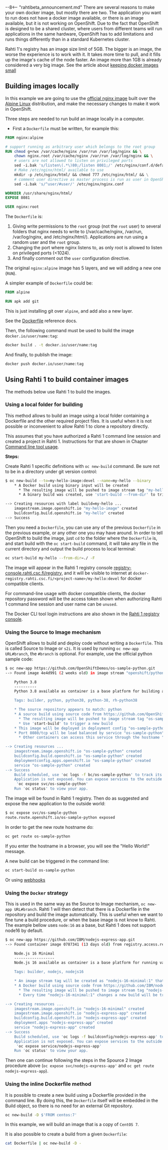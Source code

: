 --8<-- "rahtibeta_announcement.md"
There are several reasons to make your own docker image, but mostly there are two. The application you want to run does not have a docker image available, or there is an image available, but it is not working on OpenShift. Due to the fact that OpenShift is designed to be a shared cluster, where users from different teams will run applications in the same hardware, OpenShift has to add limitations and runs things differently than in a standard Kubernetes cluster.

Rahti 1's registry has an image size limit of 5GB. The bigger is an image, the worse the experience is to work with it. It takes more time to pull, and it fills up the image's cache of the node faster. An image more than 1GB is already considered a very big image. See the article about [keeping docker images small](./keeping_docker_images_small.md)

## Building images locally

In this example we are going to use the [official nginx image](https://hub.docker.com/_/nginx) built over the [Alpine Linux](https://www.alpinelinux.org/) distribution, and make the necessary changes to make it work in OpenShift.

Three steps are needed to run build an image locally in a computer.

* First a `Dockerfile` must be written, for example this:

```Dockerfile
FROM nginx:alpine

# support running as arbitrary user which belongs to the root group
RUN chmod g+rwx /var/cache/nginx /var/run /var/log/nginx && \
    chown nginx.root /var/cache/nginx /var/run /var/log/nginx && \
    # users are not allowed to listen on privileged ports
    sed -i.bak 's/listen\(.*\)80;/listen 8081;/' /etc/nginx/conf.d/default.conf && \
    # Make /etc/nginx/html/ available to use
    mkdir -p /etc/nginx/html/ && chmod 777 /etc/nginx/html/ && \
    # comment user directive as master process is run as user in OpenShift anyhow
    sed -i.bak 's/^user/#user/' /etc/nginx/nginx.conf

WORKDIR /usr/share/nginx/html/
EXPOSE 8081

USER nginx:root
```

The `Dockerfile` is:

 1. Giving write permissions to the `root` group (not the `root` user) to several folders that nginx needs to write to (/var/cache/nginx, /var/run, /var/log/nginx, and /etc/nginx/html/). Applications are run using a random user and the `root` group.
 2. Changing the port where nginx listens to, as only root is allowed to listen on privileged ports (<1024).
 3. And finally comment out the `user` configuration directive.

 The original `nginx:alpine` image has 5 layers, and we will adding a new one (`RUN`).

A simpler example of `Dockerfile` could be:

```Dockerfile
FROM alpine

RUN apk add git
```

This is just installing git over `alpine`, and add also a new layer.

See the [Dockerfile](https://docs.docker.com/engine/reference/builder/) reference docs.

Then, the following command must be used to build the image `docker.io/user/name:tag`:

```bash
docker build . -t docker.io/user/name:tag
```

And finally, to publish the image:

```bash
docker push docker.io/user/name:tag
```

## Using Rahti 1 to build container images

The methods below use Rahti 1 to build the images.

### Using a local folder for building

This method allows to build an image using a local folder containing a Dockerfile and the other required project files. It is useful when it is not possible or inconvenient to allow Rahti 1 to clone a repository directly.

This assumes that you have authorized a Rahti 1 command line session and created
a project in Rahti 1. Instructions for that are shown in Chapter [Command line
tool usage](../usage/cli.md#cli-cheat-sheet).

**Steps:**

Create Rahti 1 specific definitions with `oc new-build` command. Be sure
not to be in a directory under git version control:

```bash
$ oc new-build --to=my-hello-image:devel --name=my-hello --binary
    * A Docker build using binary input will be created
      * The resulting image will be pushed to image stream tag "my-hello-image:devel"
      * A binary build was created, use 'start-build --from-dir' to trigger a new build

--> Creating resources with label build=my-hello ...
    imagestream.image.openshift.io "my-hello-image" created
    buildconfig.build.openshift.io "my-hello" created
--> Success
```

Then you need a `Dockerfile`, you can use any of the previous `Dockerfile` in the previous example, or any other one you may have around. In order to tell OpenShift to build the image, just `cd` to the folder where the `Dockerfile` is, and start build with the `oc start-build` command, it will take any file in the current directory and output the build process to local terminal:

```bash
oc start-build my-hello --from-dir=./ -F
```

The image will appear in the Rahti 1 registry console
[registry-console.rahti.csc.fi/registry](https://registry-console.rahti.csc.fi),
and it will be visible to internet at
`docker-registry.rahti.csc.fi/<project-name>/my-hello:devel` for docker
compatible clients.

For command-line usage with docker compatible clients, the docker repository password will be the access token shown when authorizing Rahti 1 command line session and user name can be `unused`.

The Docker CLI tool login instructions are also shown in the [Rahti 1 registry
console](https://registry-console.rahti.csc.fi).

### Using the Source to Image mechanism

OpenShift allows to build and deploy code without writing a `Dockerfile`. This is called Source to Image or `s2i`. It is used by running `oc new-app URL#branch`, the `#branch` is optional. For example, use the official python sample code:

```bash
$ oc new-app https://github.com/OpenShiftDemos/os-sample-python.git
--> Found image 4e4d991 (2 weeks old) in image stream "openshift/python" under tag "3.8" for "python"

    Python 3.8 
    ---------- 
    Python 3.8 available as container is a base platform for building and running various Python 3.8 applications and frameworks. Python is an easy to learn, powerful programming language. It has efficient high-level data structures and a simple but effective approach to object-oriented programming. Python's elegant syntax and dynamic typing, together with its interpreted nature, make it an ideal language for scripting and rapid application development in many areas on most platforms.

    Tags: builder, python, python38, python-38, rh-python38

    * The source repository appears to match: python
    * A source build using source code from https://github.com/OpenShiftDemos/os-sample-python.git will be created
      * The resulting image will be pushed to image stream tag "os-sample-python:latest"
      * Use 'start-build' to trigger a new build
    * This image will be deployed in deployment config "os-sample-python"
    * Port 8080/tcp will be load balanced by service "os-sample-python"
      * Other containers can access this service through the hostname "os-sample-python"

--> Creating resources ...
    imagestream.image.openshift.io "os-sample-python" created
    buildconfig.build.openshift.io "os-sample-python" created
    deploymentconfig.apps.openshift.io "os-sample-python" created
    service "os-sample-python" created
--> Success
    Build scheduled, use 'oc logs -f bc/os-sample-python' to track its progress.
    Application is not exposed. You can expose services to the outside world by executing one or more of the commands below:
     'oc expose svc/os-sample-python' 
    Run 'oc status' to view your app.
```

The image will be found in Rahti 1 registry. Then do as suggested and expose the new application to the outside world:

```bash
$ oc expose svc/os-sample-python
route.route.openshift.io/os-sample-python exposed
```

In order to get the new route hostname do:

```bash
oc get route os-sample-python
```

If you enter the hostname in a browser, you will see the "Hello World!" message.

A new build can be triggered in the command line:

```bash
oc start-build os-sample-python
```

Or using [webhooks](../../rahti2/tutorials/webhooks.md)

### Using the `Docker` strategy

This is used in the same way as the Source to Image mechanism, `oc new-app URL#branch`. Rahti 1 will then detect that there is a Dockerfile in the repository and build the image automatically. This is useful when we want to fine tune a build procedure, or when the base image is not know to Rahti. The example bellow uses `node:16` as a base, but Rahti 1 does not support node16 by default.

```sh
$ oc new-app https://github.com/IBM/nodejs-express-app.git
--> Found container image 0787341 (13 days old) from registry.access.redhat.com for "registry.access.redhat.com/ubi8/nodejs-16-minimal:1"

    Node.js 16 Minimal 
    ------------------ 
    Node.js 16 available as container is a base platform for running various Node.js 16 applications and frameworks. Node.js is a platform built on Chrome's JavaScript runtime for easily building fast, scalable network applications. Node.js uses an event-driven, non-blocking I/O model that makes it lightweight and efficient, perfect for data-intensive real-time applications that run across distributed devices.

    Tags: builder, nodejs, nodejs16

    * An image stream tag will be created as "nodejs-16-minimal:1" that will track the source image
    * A Docker build using source code from https://github.com/IBM/nodejs-express-app.git will be created
      * The resulting image will be pushed to image stream tag "nodejs-express-app:latest"
      * Every time "nodejs-16-minimal:1" changes a new build will be triggered

--> Creating resources ...
    imagestream.image.openshift.io "nodejs-16-minimal" created
    imagestream.image.openshift.io "nodejs-express-app" created
    buildconfig.build.openshift.io "nodejs-express-app" created
    deployment.apps "nodejs-express-app" created
    service "nodejs-express-app" created
--> Success
    Build scheduled, use 'oc logs -f buildconfig/nodejs-express-app' to track its progress.
    Application is not exposed. You can expose services to the outside world by executing one or more of the commands below:
     'oc expose service/nodejs-express-app' 
    Run 'oc status' to view your app.
```

Then one can continue following the steps in the Spource 2 Image procedure above (`oc expose svc/nodejs-express-app'` and `oc get route nodejs-express-app`).

### Using the inline Dockerfile method

It is possible to create a new build using a Dockerfile provided in the command line. By doing this, the `Dockerfile` itself will be embedded in the Build object, so there is no need for an external Git repository.

```bash
oc new-build -D $'FROM centos:7'
```

In this example, we will build an image that is a copy of `CentOS 7`.

It is also possible to create a build from a given `Dockerfile`:

```bash
cat Dockerfile | oc new-build -D -
```
